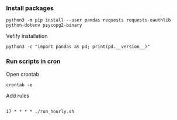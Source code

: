 ### Install packages

```shell
python3 -m pip install --user pandas requests requests-oauthlib python-dotenv psycopg2-binary

```

Vefify installation

```shell
python3 -c "import pandas as pd; print(pd.__version__)"

```

### Run scripts in cron

Open crontab

```shell
crontab -e

```

Add rules

```shell

17 * * * * ./run_hourly.sh

```
